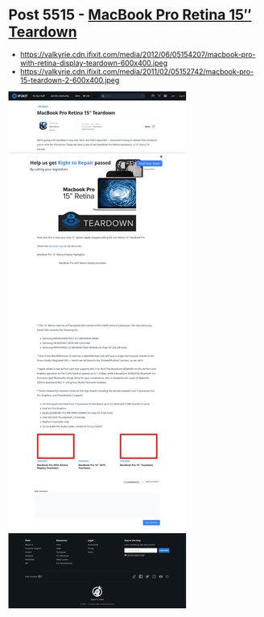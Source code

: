 # Post 5515 - [MacBook Pro Retina 15&#8243; Teardown](https://www.ifixit.com/News/5515/macbook-pro-retina-15-teardown)

- https://valkyrie.cdn.ifixit.com/media/2012/06/05154207/macbook-pro-with-retina-display-teardown-600x400.jpeg
- https://valkyrie.cdn.ifixit.com/media/2011/02/05152742/macbook-pro-15-teardown-2-600x400.jpeg

![screencap](screenshots/d00f71f7-5252-42aa-9082-d4177fe5b136.png)
